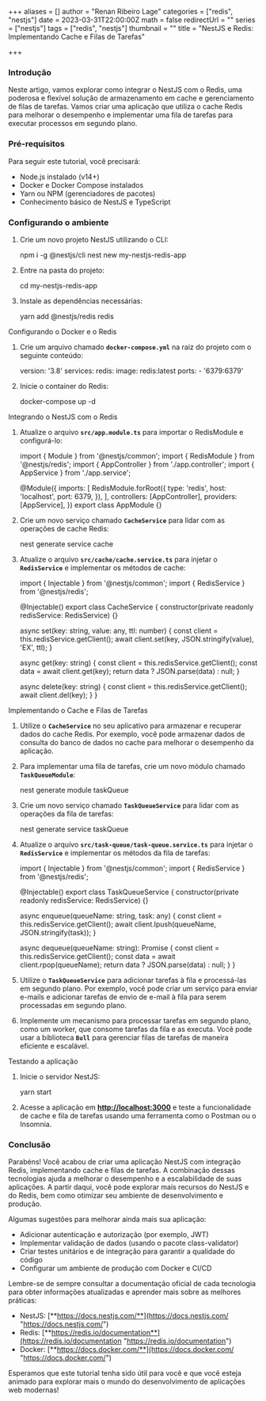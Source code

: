 +++
aliases = []
author = "Renan Ribeiro Lage"
categories = ["redis", "nestjs"]
date = 2023-03-31T22:00:00Z
math = false
redirectUrl = ""
series = ["nestjs"]
tags = ["redis", "nestjs"]
thumbnail = ""
title = "NestJS e Redis: Implementando Cache e Filas de Tarefas"

+++
### Introdução

Neste artigo, vamos explorar como integrar o NestJS com o Redis, uma poderosa e flexível solução de armazenamento em cache e gerenciamento de filas de tarefas. Vamos criar uma aplicação que utiliza o cache Redis para melhorar o desempenho e implementar uma fila de tarefas para executar processos em segundo plano.

### Pré-requisitos

Para seguir este tutorial, você precisará:

* Node.js instalado (v14+)
* Docker e Docker Compose instalados
* Yarn ou NPM (gerenciadores de pacotes)
* Conhecimento básico de NestJS e TypeScript

### Configurando o ambiente

1. Crie um novo projeto NestJS utilizando o CLI:

    npm i -g @nestjs/cli
    nest new my-nestjs-redis-app
    

2. Entre na pasta do projeto:

    cd my-nestjs-redis-app

3. Instale as dependências necessárias:

    yarn add @nestjs/redis redis

Configurando o Docker e o Redis

1. Crie um arquivo chamado **`docker-compose.yml`** na raiz do projeto com o seguinte conteúdo:

    version: '3.8'
    services:
      redis:
        image: redis:latest
        ports:
          - '6379:6379'
    

2. Inicie o container do Redis:

    docker-compose up -d

Integrando o NestJS com o Redis

1. Atualize o arquivo **`src/app.module.ts`** para importar o RedisModule e configurá-lo:

    import { Module } from '@nestjs/common';
    import { RedisModule } from '@nestjs/redis';
    import { AppController } from './app.controller';
    import { AppService } from './app.service';
    
    @Module({
      imports: [
        RedisModule.forRoot({
          type: 'redis',
          host: 'localhost',
          port: 6379,
        }),
      ],
      controllers: [AppController],
      providers: [AppService],
    })
    export class AppModule {}
    

2. Crie um novo serviço chamado **`CacheService`** para lidar com as operações de cache Redis:

    nest generate service cache

3. Atualize o arquivo **`src/cache/cache.service.ts`** para injetar o **`RedisService`** e implementar os métodos de cache:

    import { Injectable } from '@nestjs/common';
    import { RedisService } from '@nestjs/redis';
    
    @Injectable()
    export class CacheService {
      constructor(private readonly redisService: RedisService) {}
    
      async set(key: string, value: any, ttl: number) {
        const client = this.redisService.getClient();
        await client.set(key, JSON.stringify(value), 'EX', ttl);
      }
    
      async get(key: string) {
        const client = this.redisService.getClient();
        const data = await client.get(key);
        return data ? JSON.parse(data) : null;
      }
    
      async delete(key: string) {
        const client = this.redisService.getClient();
        await client.del(key);
      }
    }
    

Implementando o Cache e Filas de Tarefas

1. Utilize o **`CacheService`** no seu aplicativo para armazenar e recuperar dados do cache Redis. Por exemplo, você pode armazenar dados de consulta do banco de dados no cache para melhorar o desempenho da aplicação.
2. Para implementar uma fila de tarefas, crie um novo módulo chamado **`TaskQueueModule`**:

    nest generate module taskQueue

3. Crie um novo serviço chamado **`TaskQueueService`** para lidar com as operações da fila de tarefas:

    nest generate service taskQueue

4. Atualize o arquivo **`src/task-queue/task-queue.service.ts`** para injetar o **`RedisService`** e implementar os métodos da fila de tarefas:

    import { Injectable } from '@nestjs/common';
    import { RedisService } from '@nestjs/redis';
    
    @Injectable()
    export class TaskQueueService {
      constructor(private readonly redisService: RedisService) {}
    
      async enqueue(queueName: string, task: any) {
        const client = this.redisService.getClient();
        await client.lpush(queueName, JSON.stringify(task));
      }
    
      async dequeue(queueName: string): Promise<any> {
        const client = this.redisService.getClient();
        const data = await client.rpop(queueName);
        return data ? JSON.parse(data) : null;
      }
    }

5. Utilize o **`TaskQueueService`** para adicionar tarefas à fila e processá-las em segundo plano. Por exemplo, você pode criar um serviço para enviar e-mails e adicionar tarefas de envio de e-mail à fila para serem processadas em segundo plano.
6. Implemente um mecanismo para processar tarefas em segundo plano, como um worker, que consome tarefas da fila e as executa. Você pode usar a biblioteca **`Bull`** para gerenciar filas de tarefas de maneira eficiente e escalável.

Testando a aplicação

1. Inicie o servidor NestJS:

    yarn start

2. Acesse a aplicação em [**http://localhost:3000**](http://localhost:3000/) e teste a funcionalidade de cache e fila de tarefas usando uma ferramenta como o Postman ou o Insomnia.

### Conclusão

Parabéns! Você acabou de criar uma aplicação NestJS com integração Redis, implementando cache e filas de tarefas. A combinação dessas tecnologias ajuda a melhorar o desempenho e a escalabilidade de suas aplicações. A partir daqui, você pode explorar mais recursos do NestJS e do Redis, bem como otimizar seu ambiente de desenvolvimento e produção.

Algumas sugestões para melhorar ainda mais sua aplicação:

* Adicionar autenticação e autorização (por exemplo, JWT)
* Implementar validação de dados (usando o pacote class-validator)
* Criar testes unitários e de integração para garantir a qualidade do código
* Configurar um ambiente de produção com Docker e CI/CD

Lembre-se de sempre consultar a documentação oficial de cada tecnologia para obter informações atualizadas e aprender mais sobre as melhores práticas:

* NestJS: [**https://docs.nestjs.com/**](https://docs.nestjs.com/ "https://docs.nestjs.com/")
* Redis: [**https://redis.io/documentation**](https://redis.io/documentation "https://redis.io/documentation")
* Docker: [**https://docs.docker.com/**](https://docs.docker.com/ "https://docs.docker.com/")

Esperamos que este tutorial tenha sido útil para você e que você esteja animado para explorar mais o mundo do desenvolvimento de aplicações web modernas!
